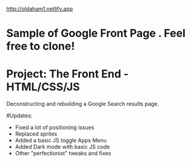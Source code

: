 http://oldaham1.netlify.app
# Sample of Google Front Page . Feel free to clone!
# Project: The Front End - HTML/CSS/JS
  Deconstructing and rebuilding a Google Search results page.

#Updates:
* Fixed a lot of positioning issues
* Replaced sprites
* Added a basic JS toggle Apps Menu
* Added Dark mode with basic JS code
* Other "perfectionist" tweaks and fixes
